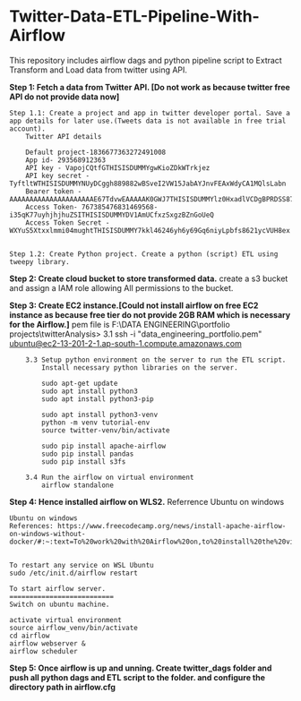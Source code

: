 # Twitter-Data-ETL-Pipeline-With-Airflow
This repository includes airflow dags and python pipeline script to Extract Transform and Load data from twitter using API.


**Step 1: Fetch a data from Twitter API. [Do not work as because twitter free API do not provide data now]**

	Step 1.1: Create a project and app in twitter developer portal. Save a app details for later use.(Tweets data is not available in free trial account).
		Twitter API details
  
		Default project-1836677363272491008
		App id- 293568912363
		API key - VapojCQtfGTHISISDUMMYgwKioZDkWTrkjez
		API key secret - TyftltWTHISISDUMMYNUyDCggh889882wBSveI2VW15JabAYJnvFEAxWdyCA1MQlsLabn
		Bearer token - AAAAAAAAAAAAAAAAAAAAAE67TdvwEAAAAAK0GWJ7THISISDUMMYlz0HxadlVCDgBPRDSS87870TY%3D4Ln2mD4WqBEhW8XHz9xNk5gC5yvty5qVCNmvfeMwsrsPQnkRh3
		Access Token- 767385476831469568-i35qK77uyhjhjhuZSITHISISDUMMYDV1AmUCfxzSxgzBZnGoUeQ
		Access Token Secret - WXYuS5Xtxxlmmi04mughtTHISISDUMMY7kkl46246yh6y69Gq6niyLpbfs8621ycVUH8ex
  
		
	Step 1.2: Create Python project. Create a python (script) ETL using tweepy library.

	
**Step 2: Create cloud bucket to store transformed data.**
	create a s3 bucket and assign a IAM role allowing All permissions to the bucket.

**Step 3: Create EC2 instance.[Could not install airflow on free EC2 instance as because free tier do not provide 2GB RAM which is necessary for the Airflow.]**
		pem file is F:\DATA ENGINEERING\portfolio projects\twitterAnalysis>
		3.1 ssh -i "data_engineering_portfolio.pem" ubuntu@ec2-13-201-2-1.ap-south-1.compute.amazonaws.com
		
		3.3 Setup python environment on the server to run the ETL script.
			Install necessary python libraries on the server.
			
			sudo apt-get update
			sudo apt install python3
			sudo apt install python3-pip
			
			sudo apt install python3-venv
			python -m venv tutorial-env
			source twitter-venv/bin/activate
			
			sudo pip install apache-airflow
			sudo pip install pandas
			sudo pip install s3fs
			
		3.4 Run the airflow on virtual environment
			airflow standalone
			
**Step 4: Hence installed airflow on WLS2.**
	Referrence		 Ubuntu on windows
	
	Ubuntu on windows
	References: https://www.freecodecamp.org/news/install-apache-airflow-on-windows-without-docker/#:~:text=To%20work%20with%20Airflow%20on,to%20install%20the%20virtualenv%20package.


	To restart any service on WSL Ubuntu
	sudo /etc/init.d/airflow restart

	To start airflow server.
	==========================
	Switch on ubuntu machine.

	activate virtual environment
	source airflow_venv/bin/activate
	cd airflow
	airflow webserver &
	airflow scheduler

**Step 5: Once airflow is up and unning. Create twitter_dags folder and push all python dags and ETL script to the folder. and configure the directory path in airflow.cfg**
